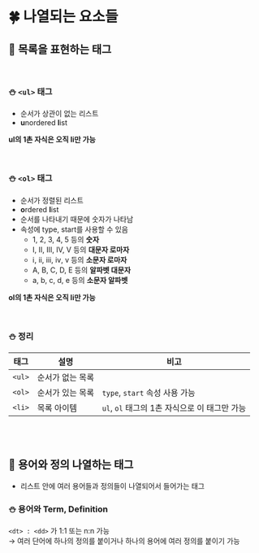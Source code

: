 # 🍀 나열되는 요소들

## 🧸 목록을 표현하는 태그

<br>

### ⛄ `<ul>` 태그

- 순서가 상관이 없는 리스트
- **u**nordered **l**ist

**ul의 1촌 자식은 오직 li만 가능**

<br>

### ⛄ `<ol>` 태그

- 순서가 정렬된 리스트
- **o**rdered **l**ist
- 순서를 나타내기 때문에 숫자가 나타남
- 속성에 type, start를 사용할 수 있음
  - 1, 2, 3, 4, 5 등의 **숫자**
  - Ⅰ, Ⅱ, Ⅲ, Ⅳ, Ⅴ 등의 **대문자 로마자**
  - ⅰ, ⅱ, ⅲ, ⅳ, ⅴ 등의 **소문자 로마자**
  - A, B, C, D, E 등의 **알파벳 대문자**
  - a, b, c, d, e 등의 **소문자 알파벳**

**ol의 1촌 자식은 오직 li만 가능**

<br>

### ⛄ 정리

| 태그   | 설명             | 비고                                          |
| ------ | ---------------- | --------------------------------------------- |
| `<ul>` | 순서가 없는 목록 |                                               |
| `<ol>` | 순서가 있는 목록 | `type`, `start` 속성 사용 가능                |
| `<li>` | 목록 아이템      | `ul`, `ol` 태그의 1촌 자식으로 이 태그만 가능 |

<br><br>

## 🧸 용어와 정의 나열하는 태그

- 리스트 안에 여러 용어들과 정의들이 나열되어서 들어가는 태그

### ⛄ 용어와 Term, Definition

`<dt> : <dd>` 가 1:1 또는 n:n 가능 <br>
→ 여러 단어에 하나의 정의를 붙이거나 하나의 용어에 여러 정의를 붙이기 가능
